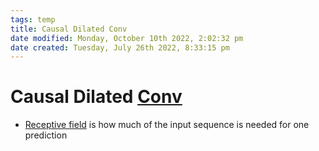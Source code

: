 ```yaml
---
tags: temp
title: Causal Dilated Conv
date modified: Monday, October 10th 2022, 2:02:32 pm
date created: Tuesday, July 26th 2022, 8:33:15 pm
---
```


# Causal Dilated [Conv](Conv.md)
- [Receptive field](Receptive%20field.md) is how much of the input sequence is needed for one prediction



